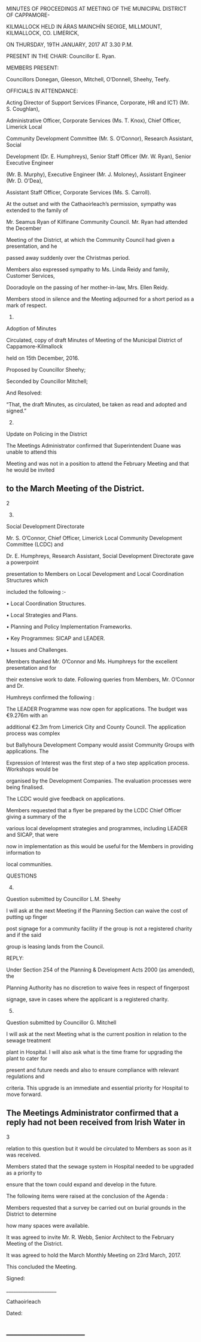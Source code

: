 MINUTES OF PROCEEDINGS AT MEETING OF THE MUNICIPAL DISTRICT OF CAPPAMORE-

KILMALLOCK HELD IN ÁRAS MAINCHĺN SEOIGE, MILLMOUNT, KILMALLOCK, CO. LIMERICK,

ON THURSDAY, 19TH JANUARY, 2017 AT 3.30 P.M.

PRESENT IN THE CHAIR: Councillor E. Ryan.

MEMBERS PRESENT:

Councillors Donegan, Gleeson, Mitchell, O’Donnell, Sheehy, Teefy.

OFFICIALS IN ATTENDANCE:

Acting Director of Support Services (Finance, Corporate, HR and ICT) (Mr. S. Coughlan),

Administrative Officer, Corporate Services (Ms. T. Knox), Chief Officer, Limerick Local

Community Development Committee (Mr. S. O’Connor), Research Assistant, Social

Development (Dr. E. Humphreys), Senior Staff Officer (Mr. W. Ryan), Senior Executive Engineer

(Mr. B. Murphy), Executive Engineer (Mr. J. Moloney), Assistant Engineer (Mr. D. O’Dea),

Assistant Staff Officer, Corporate Services (Ms. S. Carroll).

At the outset and with the Cathaoirleach’s permission, sympathy was extended to the family of

Mr. Seamus Ryan of Kilfinane Community Council. Mr. Ryan had attended the December

Meeting of the District, at which the Community Council had given a presentation, and he

passed away suddenly over the Christmas period.

Members also expressed sympathy to Ms. Linda Reidy and family, Customer Services,

Dooradoyle on the passing of her mother-in-law, Mrs. Ellen Reidy.

Members stood in silence and the Meeting adjourned for a short period as a mark of respect.

1.

Adoption of Minutes

Circulated, copy of draft Minutes of Meeting of the Municipal District of Cappamore-Kilmallock

held on 15th December, 2016.

Proposed by Councillor Sheehy;

Seconded by Councillor Mitchell;

And Resolved:

“That, the draft Minutes, as circulated, be taken as read and adopted and signed.”

2.

Update on Policing in the District

The Meetings Administrator confirmed that Superintendent Duane was unable to attend this

Meeting and was not in a position to attend the February Meeting and that he would be invited

to the March Meeting of the District.
---
2

3.

Social Development Directorate

Mr. S. O’Connor, Chief Officer, Limerick Local Community Development Committee (LCDC) and

Dr. E. Humphreys, Research Assistant, Social Development Directorate gave a powerpoint

presentation to Members on Local Development and Local Coordination Structures which

included the following :-

• Local Coordination Structures.

• Local Strategies and Plans.

• Planning and Policy Implementation Frameworks.

• Key Programmes: SICAP and LEADER.

• Issues and Challenges.

Members thanked Mr. O’Connor and Ms. Humphreys for the excellent presentation and for

their extensive work to date. Following queries from Members, Mr. O’Connor and Dr.

Humhreys confirmed the following :

The LEADER Programme was now open for applications. The budget was €9.276m with an

additional €2.3m from Limerick City and County Council. The application process was complex

but Ballyhoura Development Company would assist Community Groups with applications. The

Expression of Interest was the first step of a two step application process. Workshops would be

organised by the Development Companies. The evaluation processes were being finalised.

The LCDC would give feedback on applications.

Members requested that a flyer be prepared by the LCDC Chief Officer giving a summary of the

various local development strategies and programmes, including LEADER and SICAP, that were

now in implementation as this would be useful for the Members in providing information to

local communities.

QUESTIONS

4.

Question submitted by Councillor L.M. Sheehy

I will ask at the next Meeting if the Planning Section can waive the cost of putting up finger

post signage for a community facility if the group is not a registered charity and if the said

group is leasing lands from the Council.

REPLY:

Under Section 254 of the Planning & Development Acts 2000 (as amended), the

Planning Authority has no discretion to waive fees in respect of fingerpost

signage, save in cases where the applicant is a registered charity.

5.

Question submitted by Councillor G. Mitchell

I will ask at the next Meeting what is the current position in relation to the sewage treatment

plant in Hospital. I will also ask what is the time frame for upgrading the plant to cater for

present and future needs and also to ensure compliance with relevant regulations and

criteria. This upgrade is an immediate and essential priority for Hospital to move forward.

The Meetings Administrator confirmed that a reply had not been received from Irish Water in
---
3

relation to this question but it would be circulated to Members as soon as it was received.

Members stated that the sewage system in Hospital needed to be upgraded as a priority to

ensure that the town could expand and develop in the future.

The following items were raised at the conclusion of the Agenda :

Members requested that a survey be carried out on burial grounds in the District to determine

how many spaces were available.

It was agreed to invite Mr. R. Webb, Senior Architect to the February Meeting of the District.

It was agreed to hold the March Monthly Meeting on 23rd March, 2017.

This concluded the Meeting.

Signed:

\_\_\_\_\_\_\_\_\_\_\_\_\_\_\_\_\_\_\_\_\_

Cathaoirleach

Dated:

\_\_\_\_\_\_\_\_\_\_\_\_\_\_\_\_\_\_\_\_\_
---
